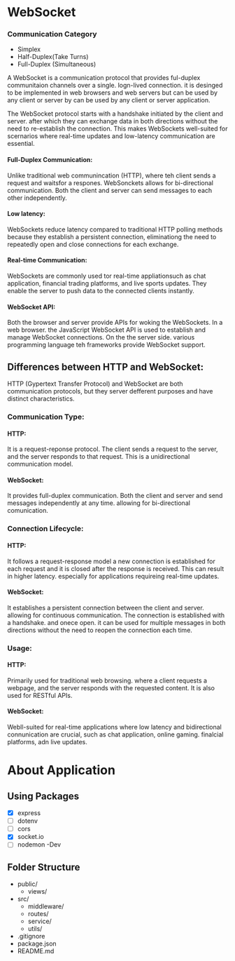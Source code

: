 # WebSocket

### Communication Category
- Simplex
- Half-Duplex(Take Turns)
- Full-Duplex (Simultaneous)


<p>A WebSocket is a communication protocol that provides ful-duplex communitaion channels over a single. logn-lived connection. it is desinged to be implemented in web browsers and web servers but can be used by any client or server by can be used by any client or server application.</p>

<p>The WebSocket protocol starts with a handshake initiated by the client and server. after which they can exchange data in both directions without the need to re-establish the connection. This makes WebSockets well-suited for scernarios where real-time updates and low-latency communication are essential.</p>

#### Full-Duplex Communication:
Unlike traditional web communincation (HTTP), where teh client sends a request and waitsfor a respones. WebSonckets allows for bi-directional communication. Both the client and server can send messages to each other independently.
#### Low latency: 
WebSockets reduce latency compared to traditional HTTP polling methods because they establish a persistent connection, eliminationg the need to repeatedly open and close connections for each exchange. 
#### Real-time Communication: 
WebSockets are commonly used tor real-time appliationsuch as chat application, financial trading platforms, and live sports updates. They enable the server to push data to the connected clients instantly.
#### WebSocket API:
Both the browser and server provide APIs for woking the WebSockets. In a web browser. the JavaScript WebSocket API is used to establish and manage WebSocket connections. On the the server side. various programming language teh frameworks provide WebSocket support.


## Differences between HTTP and WebSocket:
<p>HTTP (Gypertext Transfer Protocol) and WebSocket are both communication protocols, but they server defferent purposes and have distinct characteristics.</p>

### Communication Type:
#### HTTP:
<p>It is a request-reponse protocol. The client sends a request to the server, and the server responds to that request. This is a unidirectional communication model.</p>

#### WebSocket:
<p>It provides full-duplex communication. Both the client and server and send messages independently at any time. allowing for bi-directional comunication.</p>

### Connection Lifecycle: 
#### HTTP: 
It follows a request-response model a new connection is established for each request and it is closed after the response is received. This can result in higher latency. especially for applications requireing real-time updates.
#### WebSocket: 
It establishes a persistent connection between the client and server. allowing for continuous communication. The connection is established with a handshake. and onece open. it can be used for multiple messages in both directions without the need to reopen the connection each time.

### Usage:
#### HTTP: 
Primarily used for traditional web browsing. where a client requests a webpage, and the server responds with the requested content. It is also used for RESTful APIs.

#### WebSocket: 
<p>Webll-suited for real-time applications where low latency and bidirectional connunication are crucial, such as chat application, online gaming. finalcial platforms, adn live updates.</p>


# About Application

## Using Packages
- [x] express
- [ ] dotenv
- [ ] cors
- [x] socket.io
- [ ] nodemon -Dev

## Folder Structure
- public/
  - views/
- src/
  - middleware/
  - routes/
  - service/
  - utils/
- .gitignore
- package.json
- README.md
